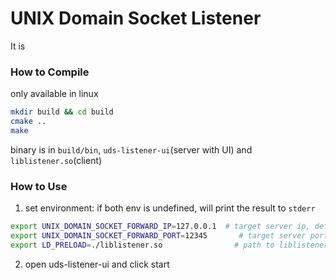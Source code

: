 # UNIX Domain Socket Listener
It is


### How to Compile
only available in linux
```bash
mkdir build && cd build
cmake ..
make
```

binary is in `build/bin`, `uds-listener-ui`(server with UI) and `liblistener.so`(client)

### How to Use
1. set environment: if both env is undefined, will print the result to `stderr`
```bash
export UNIX_DOMAIN_SOCKET_FORWARD_IP=127.0.0.1  # target server ip, default localhost
export UNIX_DOMAIN_SOCKET_FORWARD_PORT=12345       # target server port
export LD_PRELOAD=./liblistener.so                # path to liblistener.so
```

2. open uds-listener-ui and click start